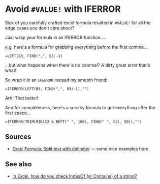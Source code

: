 ﻿# Avoid `#VALUE!` with IFERROR

Sick of you carefully crafted excel formula resulted in `#VALUE!` for all the edge cases you don't care about?

Just wrap your formula in an IFERROR function.....

e.g. here's a formula for grabbing everything before the first comma....

	=LEFT(B3, FIND(",", B3)-1)

...but what happens when there is no comma!? A dirty great error that's what!

So wrap it in an `IFERROR` instead my smooth friend:

	=IFERROR(LEFT(B3, FIND(",", B3)-1),"")

Arh! That better!

And for completeness, here's a sneaky formula to get everything after the first space...

	=IFERROR(TRIM(MID(C2 & REPT(" ", 100), FIND(" ", C2), 50)),"")

## Sources

- [Excel Formula: Split text with delimiter](https://exceljet.net/formula/split-text-with-delimiter) &mdash; some nice examples here

## See also

- [In Excel, how do you check IndexOf (or Contains) of a string?](excel_indexof.md)